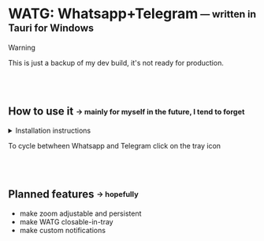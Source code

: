 # WATG: Whatsapp+Telegram<sub><sup> — written in Tauri for Windows</sup></sub>

> [!WARNING]  
> This is just a backup of my dev build, it's not ready for production.

<br/><br/>

## How to use it <sub><sup> → mainly for myself in the future, I tend to forget</sup></sub>

<details>
  <summary>Installation instructions</summary>
  <br/>

  1. install prerequisites:
   - `rustc 1.87.0 (17067e9ac 2025-05-09)`
   - `tauri-cli 2.5.0`
   - `VisualStudio/17.14.6+36212.18.-june.2025-`
2. download [main.zip](https://github.com/DavidBevi/WATG/archive/refs/heads/main.zip) and unzip it in a folder
   - (example: `C:\watg`)
3. open a `cmd` in that folder and use these commands:
    - `cargo tauri dev --features unstable` to run it like a dev, with autoreload when source files are saved
    - `cargo tauri build --features unstable` to export a portable executable in `src-tauri\target\release`

<br/>

</details>
   
To cycle betwheen Whatsapp and Telegram click on the tray icon

<br/><br/>

## Planned features <sub><sup> → hopefully</sup></sub>

- make zoom adjustable and persistent
- make WATG closable-in-tray
- make custom notifications
